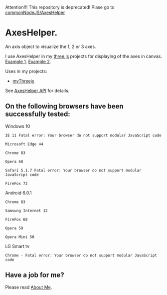 Attention!!! This repository is deprecated! Plase go to [commonNodeJS/AxesHelper](https://github.com/anhr/commonNodeJS/tree/master/AxesHelper)

# AxesHelper.

An axis object to visualize the 1, 2 or 3 axes.

I use AxesHelper in my [three.js](https://threejs.org/) projects for displaying of the axes in canvas.
[Example 1](https://raw.githack.com/anhr/AxesHelper/master/Examples/AxesHelper.html).
[Example 2](https://raw.githack.com/anhr/AxesHelper/master/Examples/AxesHelperGui.html).

Uses in my projects:
 * [myThreejs](https://github.com/anhr/myThreejs)

See [AxesHelper API](https://raw.githack.com/anhr/AxesHelper/master/jsdoc/index.html) for details.

## On the following browsers have been successfully tested:

Windows 10

	IE 11 Fatal error: Your browser do not support modular JavaScript code

	Microsoft Edge 44

	Chrome 83

	Opera 68

	Safari 5.1.7 Fatal error: Your browser do not support modular JavaScript code

	FireFox 72

Android 6.0.1

	Chrome 83

	Samsung Internet 12

	FireFox 68

	Opera 59

	Opera Mini 50

LG Smart tv

	Chrome - Fatal error: Your browser do not support modular JavaScript code


 ## Have a job for me?
Please read [About Me](https://anhr.github.io/AboutMe/).
